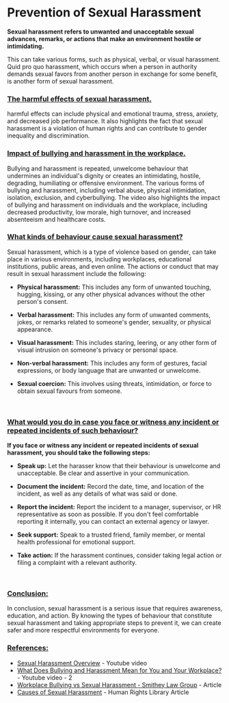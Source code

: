 # Prevention of Sexual Harassment 

**Sexual harassment refers to unwanted and unacceptable sexual advances, remarks, or actions that make an environment hostile or intimidating.**

This can take various forms, such as physical, verbal, or visual harassment. Quid pro quo harassment, which occurs when a person in authority demands sexual favors from another person in exchange for some benefit, is another form of sexual harassment.
<br>

###  <ins>**The harmful effects of sexual harassment.** </ins>
 harmful effects can include physical and emotional trauma, stress, anxiety, and decreased job performance. It also highlights the fact that sexual harassment is a violation of human rights and can contribute to gender inequality and discrimination.
 <br>

### <ins>**Impact of bullying and harassment in the workplace.**</ins>

Bullying and harassment is repeated, unwelcome behaviour that undermines an individual's dignity or creates an intimidating, hostile, degrading, humiliating or offensive environment.
The various forms of bullying and harassment, including verbal abuse, physical intimidation, isolation, exclusion, and cyberbullying. The video also highlights the impact of bullying and harassment on individuals and the workplace, including decreased productivity, low morale, high turnover, and increased absenteeism and healthcare costs.
<br>

###  <ins>**What kinds of behaviour cause sexual harassment?**</ins>

Sexual harassment, which is a type of violence based on gender, can take place in various environments, including workplaces, educational institutions, public areas, and even online. The actions or conduct that may result in sexual harassment include the following:

* **Physical harassment:** This includes any form of unwanted touching, hugging, kissing, or any other physical advances without the other person's consent.

* **Verbal harassment:** This includes any form of unwanted comments, jokes, or remarks related to someone's gender, sexuality, or physical appearance.

* **Visual harassment:** This includes staring, leering, or any other form of visual intrusion on someone's privacy or personal space.

* **Non-verbal harassment:** This includes any form of gestures, facial expressions, or body language that are unwanted or unwelcome.

* **Sexual coercion:** This involves using threats, intimidation, or force to obtain sexual favours from someone.
<br>

### <ins>**What would you do in case you face or witness any  incident or repeated incidents of such behaviour?**</ins>

 **If you face or witness any incident or repeated incidents of sexual harassment, you should take the following steps:**

* **Speak up:** Let the harasser know that their behaviour is unwelcome and unacceptable. Be clear and assertive in your communication.

* **Document the incident:** Record the date, time, and location of the incident, as well as any details of what was said or done.

* **Report the incident:** Report the incident to a manager, supervisor, or HR representative as soon as possible. If you don't feel comfortable reporting it internally, you can contact an external agency or lawyer.

* **Seek support:** Speak to a trusted friend, family member, or mental health professional for emotional support.

* **Take action:** If the harassment continues, consider taking legal action or filing a complaint with a relevant authority.  
<br>      
    
### <ins>**Conclusion:**</ins>
In conclusion, sexual harassment is a serious issue that requires awareness, education, and action. By knowing the types of behaviour that constitute sexual harassment and taking appropriate steps to prevent it, we can create safer and more respectful environments for everyone.
<br>

### <ins>**References:**</ins>
* [Sexual Harassment Overview](https://www.youtube.com/watch?v=Ue3BTGW3uRQ) - Youtube video 
* [What Does Bullying and Harassment Mean for You and Your Workplace?](https://www.youtube.com/watch?v=u7e2c6v1oDs) - Youtube video - 2
* [Workplace Bullying vs Sexual Harassment - Smithey Law Group](https://smitheylaw.com/know-the-difference-between-workplace-bullying-and-sexual-harassment/) - Article
* [Causes of Sexual Harassment](http://hrlibrary.umn.edu/svaw/harassment/explore/3causes.htm) - Human Rights Library Article